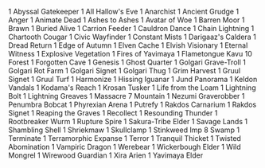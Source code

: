 1 Abyssal Gatekeeper
1 All Hallow's Eve
1 Anarchist
1 Ancient Grudge
1 Anger
1 Animate Dead
1 Ashes to Ashes
1 Avatar of Woe
1 Barren Moor
1 Brawn
1 Buried Alive
1 Carrion Feeder
1 Cauldron Dance
1 Chain Lightning
1 Chartooth Cougar
1 Civic Wayfinder
1 Constant Mists
1 Darigaaz's Caldera
1 Dread Return
1 Edge of Autumn
1 Elven Cache
1 Elvish Visionary
1 Eternal Witness
1 Explosive Vegetation
1 Fires of Yavimaya
1 Flametongue Kavu
10 Forest
1 Forgotten Cave
1 Genesis
1 Ghost Quarter
1 Golgari Grave-Troll
1 Golgari Rot Farm
1 Golgari Signet
1 Golgari Thug
1 Grim Harvest
1 Gruul Signet
1 Gruul Turf
1 Harmonize
1 Hissing Iguanar
1 Jund Panorama
1 Keldon Vandals
1 Kodama's Reach
1 Krosan Tusker
1 Life from the Loam
1 Lightning Bolt
1 Lightning Greaves
1 Massacre
7 Mountain
1 Nezumi Graverobber
1 Penumbra Bobcat
1 Phyrexian Arena
1 Putrefy
1 Rakdos Carnarium
1 Rakdos Signet
1 Reaping the Graves
1 Recollect
1 Resounding Thunder
1 Rootbreaker Wurm
1 Rupture Spire
1 Sakura-Tribe Elder
1 Savage Lands
1 Shambling Shell
1 Shriekmaw
1 Skullclamp
1 Stinkweed Imp
8 Swamp
1 Terminate
1 Terramorphic Expanse
1 Terror
1 Tranquil Thicket
1 Twisted Abomination
1 Vampiric Dragon
1 Werebear
1 Wickerbough Elder
1 Wild Mongrel
1 Wirewood Guardian
1 Xira Arien
1 Yavimaya Elder